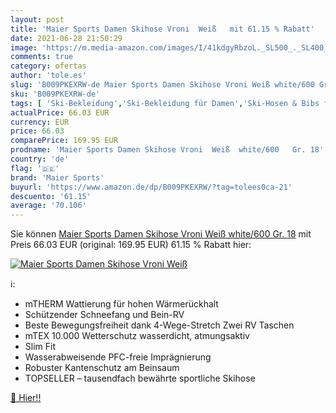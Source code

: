 ```yaml
---
layout: post
title: 'Maier Sports Damen Skihose Vroni  Weiß   mit 61.15 % Rabatt'
date: 2021-06-28 21:50:29
image: 'https://m.media-amazon.com/images/I/41kdgyRbzoL._SL500_._SL400_.jpg'
comments: true
category: ofertas
author: 'tole.es'
slug: 'B009PKEXRW-de Maier Sports Damen Skihose Vroni Weiß white/600 Gr. 18'
sku: 'B009PKEXRW-de'
tags: [ 'Ski-Bekleidung','Ski-Bekleidung für Damen','Ski-Hosen & Bibs für Damen','Skifahren','Sport','Sport & Freizeit','Sportausrüstung & -bekleidung','Wintersport','maier sports', ]
actualPrice: 66.03 EUR
currency: EUR
price: 66.03
comparePrice: 169.95 EUR
prodname: 'Maier Sports Damen Skihose Vroni  Weiß  white/600   Gr. 18'
country: 'de'
flag: '🇩🇪'
brand: 'Maier Sports'
buyurl: 'https://www.amazon.de/dp/B009PKEXRW/?tag=tolees0ca-21'
descuento: '61.15'
average: '70.106'
---
```


Sie können [Maier Sports Damen Skihose Vroni  Weiß  white/600   Gr. 18](https://www.amazon.de/dp/B009PKEXRW/?tag=tolees0ca-21) mit Preis 66.03 EUR (original: 169.95 EUR) 61.15 % Rabatt hier:

[![Maier Sports Damen Skihose Vroni  Weiß  ](https://m.media-amazon.com/images/I/41kdgyRbzoL._SL500_._SL400_.jpg)](https://www.amazon.de/dp/B009PKEXRW/?tag=tolees0ca-21)

ℹ️:

- mTHERM Wattierung für hohen Wärmerückhalt
- Schützender Schneefang und Bein-RV
- Beste Bewegungsfreiheit dank 4-Wege-Stretch Zwei RV Taschen
- mTEX 10.000 Wetterschutz wasserdicht, atmungsaktiv
- Slim Fit
- Wasserabweisende PFC-freie Imprägnierung
- Robuster Kantenschutz am Beinsaum
- TOPSELLER – tausendfach bewährte sportliche Skihose

[🛒 Hier!!](https://www.amazon.de/dp/B009PKEXRW/?tag=tolees0ca-21)

